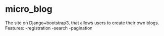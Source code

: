 # micro_blog
The site on Django+bootstrap3, that allows users to create their own blogs.
Features:
-registration
-search
-pagination
